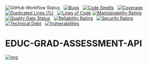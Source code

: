 ![GitHub Workflow Status](https://img.shields.io/github/workflow/status/bcgov/educ-grad-assessment-api/Build) &nbsp; 
[![Bugs](http://sonarqube-77c02f-tools.apps.silver.devops.gov.bc.ca/api/project_badges/measure?project=educ-grad-assessment-api&metric=bugs)](http://sonarqube-77c02f-tools.apps.silver.devops.gov.bc.ca/dashboard?id=educ-grad-assessment-api) &nbsp;
[![Code Smells](http://sonarqube-77c02f-tools.apps.silver.devops.gov.bc.ca/api/project_badges/measure?project=educ-grad-assessment-api&metric=code_smells)](http://sonarqube-77c02f-tools.apps.silver.devops.gov.bc.ca/dashboard?id=educ-grad-assessment-api) &nbsp;
[![Coverage](http://sonarqube-77c02f-tools.apps.silver.devops.gov.bc.ca/api/project_badges/measure?project=educ-grad-assessment-api&metric=coverage)](http://sonarqube-77c02f-tools.apps.silver.devops.gov.bc.ca/dashboard?id=educ-grad-assessment-api)
[![Duplicated Lines (%)](http://sonarqube-77c02f-tools.apps.silver.devops.gov.bc.ca/api/project_badges/measure?project=educ-grad-assessment-api&metric=duplicated_lines_density)](http://sonarqube-77c02f-tools.apps.silver.devops.gov.bc.ca/dashboard?id=educ-grad-assessment-api) &nbsp;
[![Lines of Code](http://sonarqube-77c02f-tools.apps.silver.devops.gov.bc.ca/api/project_badges/measure?project=educ-grad-assessment-api&metric=ncloc)](http://sonarqube-77c02f-tools.apps.silver.devops.gov.bc.ca/dashboard?id=educ-grad-assessment-api)
[![Maintainability Rating](http://sonarqube-77c02f-tools.apps.silver.devops.gov.bc.ca/api/project_badges/measure?project=educ-grad-assessment-api&metric=sqale_rating)](http://sonarqube-77c02f-tools.apps.silver.devops.gov.bc.ca/dashboard?id=educ-grad-assessment-api) &nbsp;
[![Quality Gate Status](http://sonarqube-77c02f-tools.apps.silver.devops.gov.bc.ca/api/project_badges/measure?project=educ-grad-assessment-api&metric=alert_status)](http://sonarqube-77c02f-tools.apps.silver.devops.gov.bc.ca/dashboard?id=educ-grad-assessment-api) &nbsp;
[![Reliability Rating](http://sonarqube-77c02f-tools.apps.silver.devops.gov.bc.ca/api/project_badges/measure?project=educ-grad-assessment-api&metric=reliability_rating)](http://sonarqube-77c02f-tools.apps.silver.devops.gov.bc.ca/dashboard?id=educ-grad-assessment-api) &nbsp;
[![Security Rating](http://sonarqube-77c02f-tools.apps.silver.devops.gov.bc.ca/api/project_badges/measure?project=educ-grad-assessment-api&metric=security_rating)](http://sonarqube-77c02f-tools.apps.silver.devops.gov.bc.ca/dashboard?id=educ-grad-assessment-api) &nbsp;
[![Technical Debt](http://sonarqube-77c02f-tools.apps.silver.devops.gov.bc.ca/api/project_badges/measure?project=educ-grad-assessment-api&metric=sqale_index)](http://sonarqube-77c02f-tools.apps.silver.devops.gov.bc.ca/dashboard?id=educ-grad-assessment-api) &nbsp;
[![Vulnerabilities](http://sonarqube-77c02f-tools.apps.silver.devops.gov.bc.ca/api/project_badges/measure?project=educ-grad-assessment-api&metric=vulnerabilities)](http://sonarqube-77c02f-tools.apps.silver.devops.gov.bc.ca/dashboard?id=educ-grad-assessment-api)

# EDUC-GRAD-ASSESSMENT-API

[![img](https://img.shields.io/badge/Lifecycle-Experimental-339999)](https://github.com/bcgov/repomountie/blob/master/doc/lifecycle-badges.md)
 
